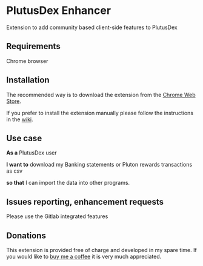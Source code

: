 # PlutusDex Enhancer 
Extension to add community based client-side features to PlutusDex

## Requirements
Chrome browser

## Installation
The recommended way is to download the extension from the [Chrome Web Store](https://chrome.google.com/webstore/detail/plutusdex-enhancer/necjdfandaodcoeagkacmlapednbihgl/?hl=en).

If you prefer to install the extension manually please follow the instructions in the [wiki](/-/wikis/Installation#how-to-manually-install-the-plutusdex-enhancer-extension).

## Use case
**As a** PlutusDex user

**I want to** download my Banking statements or Pluton rewards transactions as csv

**so that** I can import the data into other programs.

## Issues reporting, enhancement requests
Please use the Gitlab integrated features

## Donations
This extension is provided free of charge and developed in my spare time.
If you would like to [buy me a coffee](https://ko-fi.com/superhero1) it is very much appreciated.
